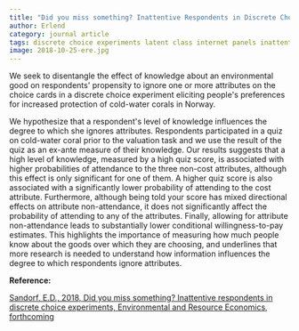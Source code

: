 ```yaml
---
title: "Did you miss something? Inattentive Respondents in Discrete Choice Experiments"
author: Erlend
category: journal article
tags: discrete choice experiments latent class internet panels inattentive bias attribute non-attendance
image: 2018-10-25-ere.jpg
---
```


We seek to disentangle the effect of knowledge about an environmental good on respondents' propensity to ignore one or more attributes on the choice cards in a discrete choice experiment eliciting people's preferences for increased protection of cold-water corals in Norway.

We hypothesize that a respondent's level of knowledge influences the degree to which she ignores
attributes. Respondents participated in a quiz on cold-water coral prior to the valuation task and
we use the result of the quiz as an ex-ante measure of their knowledge. Our results suggests that
a high level of knowledge, measured by a high quiz score, is associated with higher probabilities
of attendance to the three non-cost attributes, although this effect is only significant for one of
them. A higher quiz score is also associated with a significantly lower probability of attending to
the cost attribute. Furthermore, although being told your score has mixed directional effects on
attribute non-attendance, it does not significantly affect the probability of attending to any of the attributes. Finally, allowing for attribute non-attendance leads to substantially lower conditional willingness-to-pay estimates. This highlights the importance of measuring how much people know about the goods over which they are choosing, and underlines that more research is needed to understand how information influences the degree to which respondents ignore attributes.

**Reference:**

[Sandorf, E.D., 2018, Did you miss something? Inattentive respondents in discrete choice experiments, Environmental and Resource Economics, forthcoming ](https://link.springer.com/article/10.1007/s10640-018-0296-y)
